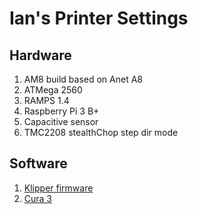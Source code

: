 # Ian's Printer Settings

## Hardware

1. AM8 build based on Anet A8
1. ATMega 2560
1. RAMPS 1.4
1. Raspberry Pi 3 B+
1. Capacitive sensor
1. TMC2208 stealthChop step dir mode

## Software
1. [Klipper firmware](https://github.com/KevinOConnor/klipper)
1. [Cura 3](https://ultimaker.com/en/products/ultimaker-cura-software)
